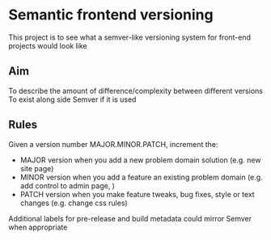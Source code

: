 # Semantic frontend versioning

This project is to see what a semver-like versioning system for front-end projects would look like

## Aim

To describe the amount of difference/complexity between different versions
To exist along side Semver if it is used

## Rules

Given a version number MAJOR.MINOR.PATCH, increment the:

* MAJOR version when you add a new problem domain solution (e.g. new site page)
* MINOR version when you add a feature an existing problem domain (e.g. add control to admin page, )
* PATCH version when you make feature tweaks, bug fixes, style or text changes (e.g. change css rules)

Additional labels for pre-release and build metadata could mirror Semver when appropriate


